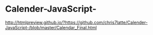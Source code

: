 # Calender-JavaScript-
http://htmlpreview.github.io/?https://github.com/chris7latte/Calender-JavaScript-/blob/master/Calendar_Final.html
